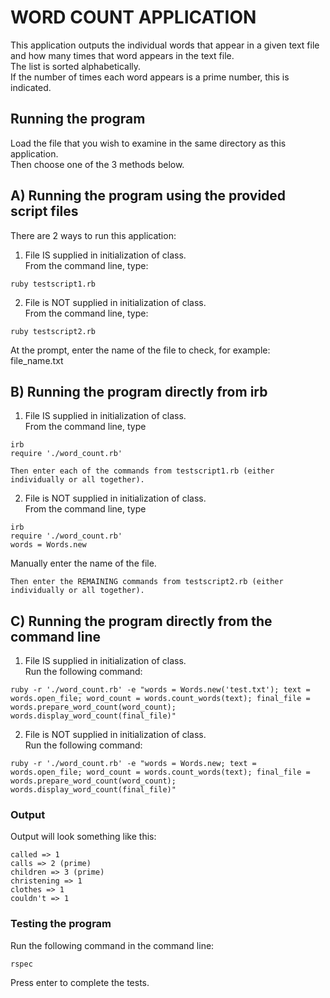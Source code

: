 # WORD COUNT APPLICATION
This application outputs the individual words that appear in a given text file and how many times that word appears in the text file.  
The list is sorted alphabetically.  
If the number of times each word appears is a prime number, this is indicated.  

## Running the program
Load the file that you wish to examine in the same directory as this application.  
Then choose one of the 3 methods below.  

## A) Running the program using the provided script files
There are 2 ways to run this application:  
1) File IS supplied in initialization of class.  
From the command line, type:   
```
ruby testscript1.rb  

```

2) File is NOT supplied in initialization of class.  
From the command line, type:   
```
ruby testscript2.rb  

```
At the prompt, enter the name of the file to check, for example:   
file_name.txt   

## B) Running the program directly from irb  
1) File IS supplied in initialization of class.  
From the command line, type  
```
irb
require './word_count.rb'  

Then enter each of the commands from testscript1.rb (either individually or all together).  
```

2) File is NOT supplied in initialization of class.  
From the command line, type  
```
irb  
require './word_count.rb'  
words = Words.new  
```
Manually enter the name of the file.  
```
Then enter the REMAINING commands from testscript2.rb (either individually or all together).  
```

## C) Running the program directly from the command line  
1) File IS supplied in initialization of class.  
Run the following command:  
```
ruby -r './word_count.rb' -e "words = Words.new('test.txt'); text = words.open_file; word_count = words.count_words(text); final_file = words.prepare_word_count(word_count); words.display_word_count(final_file)"  
```
2) File is NOT supplied in initialization of class.  
Run the following command:  
```
ruby -r './word_count.rb' -e "words = Words.new; text = words.open_file; word_count = words.count_words(text); final_file = words.prepare_word_count(word_count); words.display_word_count(final_file)"  

```
### Output  
Output will look something like this:  
```
called => 1  
calls => 2 (prime)  
children => 3 (prime)  
christening => 1  
clothes => 1  
couldn't => 1  
```

### Testing the program  
Run the following command in the command line:  
```
rspec  
```
Press enter to complete the tests.  
